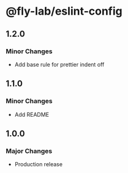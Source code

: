 # @fly-lab/eslint-config

## 1.2.0

### Minor Changes

- Add base rule for prettier indent off

## 1.1.0

### Minor Changes

- Add README

## 1.0.0

### Major Changes

- Production release
